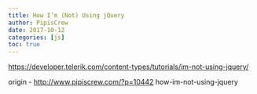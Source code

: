 ```yaml
---
title: How I’m (Not) Using jQuery
author: PipisCrew
date: 2017-10-12
categories: [js]
toc: true
---
```


https://developer.telerik.com/content-types/tutorials/im-not-using-jquery/

origin - http://www.pipiscrew.com/?p=10442 how-im-not-using-jquery